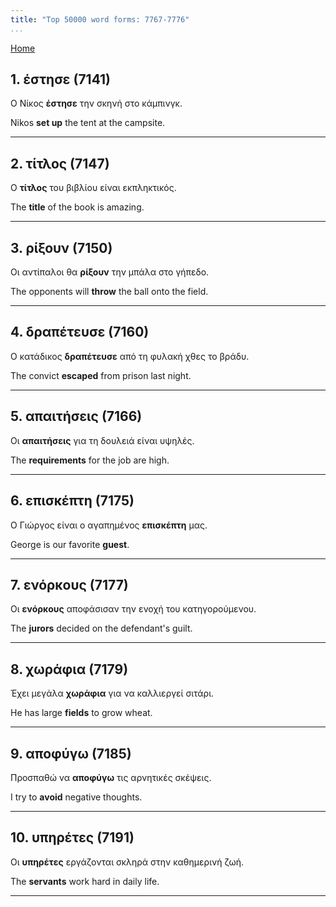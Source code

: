 ```yaml
---
title: "Top 50000 word forms: 7767-7776"
...
```


[Home](./) 

## 1. έστησε (7141)

Ο Νίκος **έστησε** την σκηνή στο κάμπινγκ.  

Nikos **set up** the tent at the campsite.

---

## 2. τίτλος (7147)

Ο **τίτλος** του βιβλίου είναι εκπληκτικός.

The **title** of the book is amazing.

---

## 3. ρίξουν (7150)

Οι αντίπαλοι θα **ρίξουν** την μπάλα στο γήπεδο.  

The opponents will **throw** the ball onto the field.

---

## 4. δραπέτευσε (7160)

Ο κατάδικος **δραπέτευσε** από τη φυλακή χθες το βράδυ.  

The convict **escaped** from prison last night.

---

## 5. απαιτήσεις (7166)

Οι **απαιτήσεις** για τη δουλειά είναι υψηλές.

The **requirements** for the job are high.

---

## 6. επισκέπτη (7175)

Ο Γιώργος είναι ο αγαπημένος **επισκέπτη** μας.  

George is our favorite **guest**.

---

## 7. ενόρκους (7177)

Οι **ενόρκους** αποφάσισαν την ενοχή του κατηγορούμενου.  

The **jurors** decided on the defendant's guilt.

---

## 8. χωράφια (7179)

Έχει μεγάλα **χωράφια** για να καλλιεργεί σιτάρι.  

He has large **fields** to grow wheat.

---

## 9. αποφύγω (7185)

Προσπαθώ να **αποφύγω** τις αρνητικές σκέψεις.  

I try to **avoid** negative thoughts.

---

## 10. υπηρέτες (7191)

Οι **υπηρέτες** εργάζονται σκληρά στην καθημερινή ζωή.  

The **servants** work hard in daily life.

---

